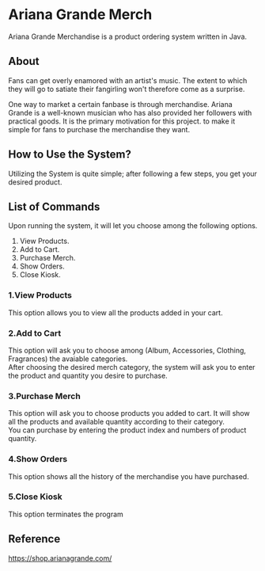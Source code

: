 # Ariana Grande Merch
Ariana Grande Merchandise is a product ordering system written in Java.

## About
Fans can get overly enamored with an artist's music. The extent to which 
they will go to satiate their fangirling won't therefore come as a surprise. 

One way to market a certain fanbase is through merchandise. Ariana Grande is a 
well-known musician who has also provided her followers with practical goods. 
It is the primary motivation for this project. to make it simple for fans to 
purchase the merchandise they want.

## How to Use the System?
Utilizing the System is quite simple; after following a few steps, you get your desired product.

## List of Commands

Upon running the system, it will let you choose among the following options.
1. View Products. <br />
2. Add to Cart. <br />
3. Purchase Merch. <br />
4. Show Orders. <br />
5. Close Kiosk.<br />

### 1.View Products
This option allows you to view all the products added in your cart.

### 2.Add to Cart
This option will ask you to choose among (Album, Accessories, Clothing, Fragrances)
the avaiable categories. <br />
After choosing the desired merch category, the system will ask you to enter the
product and quantity you desire to purchase. 

### 3.Purchase Merch
This option will ask you to choose products you added to cart. It will show
all the products and available quantity according to their category.  <br />
You can purchase by entering the product index and numbers of product quantity.

### 4.Show Orders
This option shows all the history of the merchandise you have purchased.

### 5.Close Kiosk
This option terminates the program

## Reference
https://shop.arianagrande.com/











